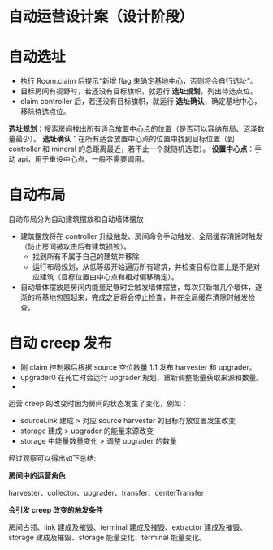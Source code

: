 # 自动运营设计案（设计阶段）

# 自动选址

- 执行 Room.claim 后提示“新增 flag 来确定基地中心，否则将会自行选址”。
- 目标房间有视野时，若还没有目标旗帜，就运行 **选址规划**，列出待选点位。
- claim controller 后，若还没有目标旗帜，就运行 **选址确认**，确定基地中心，移除待选点位。

**选址规划**：搜索房间找出所有适合放置中心点的位置（是否可以容纳布局、沼泽数量最少）。
**选址确认**：在所有适合放置中心点的位置中找到目标位置（到 controller 和 mineral 的总距离最近，若不止一个就随机选取）。
**设置中心点**：手动 api，用于重设中心点，一般不需要调用。

# 自动布局

自动布局分为自动建筑摆放和自动墙体摆放

- 建筑摆放将在 controller 升级触发、房间命令手动触发、全局缓存清除时触发（防止房间被攻击后有建筑损毁）。
    - 找到所有不属于自己的建筑并移除
    - 运行布局规划，从低等级开始遍历所有建筑，并检查目标位置上是不是对应建筑（目标位置由中心点和相对偏移确定）。
- 自动墙体摆放是房间内能量足够时会触发墙体摆放，每次只新增几个墙体，逐渐的将基地包围起来，完成之后将会停止检查，并在全局缓存清除时触发检查。

# 自动 creep 发布

- 刚 claim 控制器后根据 source 空位数量 1:1 发布 harvester 和 upgrader。
- upgrader0 在死亡时会运行 upgrader 规划，重新调整能量获取来源和数量。
- 

运营 creep 的改变时因为房间的状态发生了变化，例如：

- sourceLink 建成 > 对应 source harvester 的目标存放位置发生改变
- storage 建成 > upgrader 的能量来源改变
- storage 中能量数量变化 > 调整 upgrader 的数量

经过观察可以得出如下总结:

**房间中的运营角色**

harvester、collector、upgrader、transfer、centerTransfer

**会引发 creep 改变的触发条件**

房间占领、link 建成及摧毁、terminal 建成及摧毁、extractor 建成及摧毁、storage 建成及摧毁、storage 能量变化、terminal 能量变化。